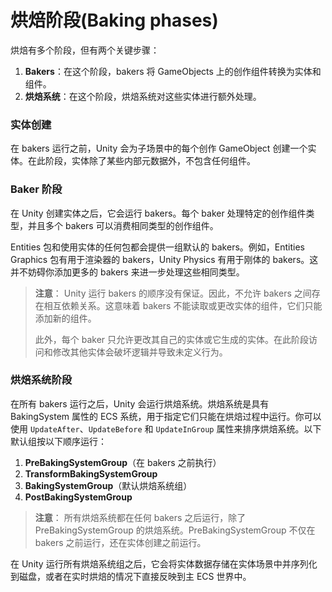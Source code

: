 # 烘焙阶段(Baking phases)

烘焙有多个阶段，但有两个关键步骤：

1. **Bakers**：在这个阶段，bakers 将 GameObjects 上的创作组件转换为实体和组件。
2. **烘焙系统**：在这个阶段，烘焙系统对这些实体进行额外处理。

### 实体创建

在 bakers 运行之前，Unity 会为子场景中的每个创作 GameObject 创建一个实体。在此阶段，实体除了某些内部元数据外，不包含任何组件。

### Baker 阶段

在 Unity 创建实体之后，它会运行 bakers。每个 baker 处理特定的创作组件类型，并且多个 bakers 可以消费相同类型的创作组件。

Entities 包和使用实体的任何包都会提供一组默认的 bakers。例如，Entities Graphics 包有用于渲染器的 bakers，Unity Physics 有用于刚体的 bakers。这并不妨碍你添加更多的 bakers 来进一步处理这些相同类型。

> **注意**： Unity 运行 bakers 的顺序没有保证。因此，不允许 bakers 之间存在相互依赖关系。这意味着 bakers 不能读取或更改实体的组件，它们只能添加新的组件。
>
> 此外，每个 baker 只允许更改其自己的实体或它生成的实体。在此阶段访问和修改其他实体会破坏逻辑并导致未定义行为。

### 烘焙系统阶段

在所有 bakers 运行之后，Unity 会运行烘焙系统。烘焙系统是具有 BakingSystem 属性的 ECS 系统，用于指定它们只能在烘焙过程中运行。你可以使用 `UpdateAfter`、`UpdateBefore` 和 `UpdateInGroup` 属性来排序烘焙系统。以下默认组按以下顺序运行：

1. **PreBakingSystemGroup**（在 bakers 之前执行）
2. **TransformBakingSystemGroup**
3. **BakingSystemGroup**（默认烘焙系统组）
4. **PostBakingSystemGroup**

> **注意**： 所有烘焙系统都在任何 bakers 之后运行，除了 PreBakingSystemGroup 的烘焙系统。PreBakingSystemGroup 不仅在 bakers 之前运行，还在实体创建之前运行。

在 Unity 运行所有烘焙系统组之后，它会将实体数据存储在实体场景中并序列化到磁盘，或者在实时烘焙的情况下直接反映到主 ECS 世界中。
